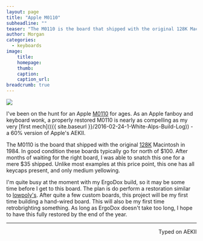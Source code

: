 ```yaml
---
layout: page
title: "Apple M0110"
subheadline: ""
teaser: "The M0110 is the board that shipped with the original 128K Macintosh in 1984. In good condition these boards typically go for north of $100. After months of waiting for the right board, I was able to snatch this one for a mere $35 shipped."
author: Morgan
categories:
  - keyboards
image:
    title:
    homepage:
    thumb:
    caption:
    caption_url:
breadcrumb: true
---
```

![](https://i.imgur.com/ln97rpd.jpg)

I've been on the hunt for an Apple [M0110](https://deskthority.net/wiki/Apple_M0110) for ages. As an Apple fanboy and keyboard wonk, a properly restored M0110 is nearly as compelling as my very [first mech](({{ site.baseurl }}/2016-02-24-1-White-Alps-Build-Log)) - a 60% version of Apple's AEKII.

The M0110 is the board that shipped with the original [128K](https://en.wikipedia.org/wiki/Macintosh_128K) Macintosh in 1984. In good condition these boards typically go for north of $100. After months of waiting for the right board, I was able to snatch this one for a mere $35 shipped. Unlike most examples at this price point, this one has all keycaps present, and only medium yellowing.

I'm quite busy at the moment with my ErgoDox build, so it may be some time before I get to this board. The plan is do perform a restoration similar to [lowpoly's](https://deskthority.net/workshop-f7/the-apple-m0110-today-t1067.html). After quite a few custom boards, this project will be my first time building a hand-wired board. This will also be my first time retrobrighting something. As long as ErgoDox doesn't take too long, I hope to have this fully restored by the end of the year.  

---
<p align="right">Typed on AEKII</p>
